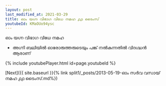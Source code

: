 ```yaml
---
layout: post
last_modified_at: 2021-03-29
title: ഓം യഗ്ന വിഭാഗ വിധേ നമഹ ൧൧ ടൈംസ്
youtubeId: KMaOUo94ysc
---
```

 
 
 ഓം യഗ്ന വിഭാഗ വിധേ നമഹ 
 
 -  അഗ്നി ബലിയിൽ ഓരോരുത്തരുടെയും പങ്ക് നൽകുന്നതിൽ വിദഗ്ദ്ധൻ ആരാണ് 
 
  
 
  
 
 
 
 
 
 


{% include youtubePlayer.html id=page.youtubeId %}
 
[Next]({{ site.baseurl }}{% link  split1/_posts/2013-05-19-ഓം സർവ വസായ് നമഹ ൧൧ ടൈംസ്.md%})
 
